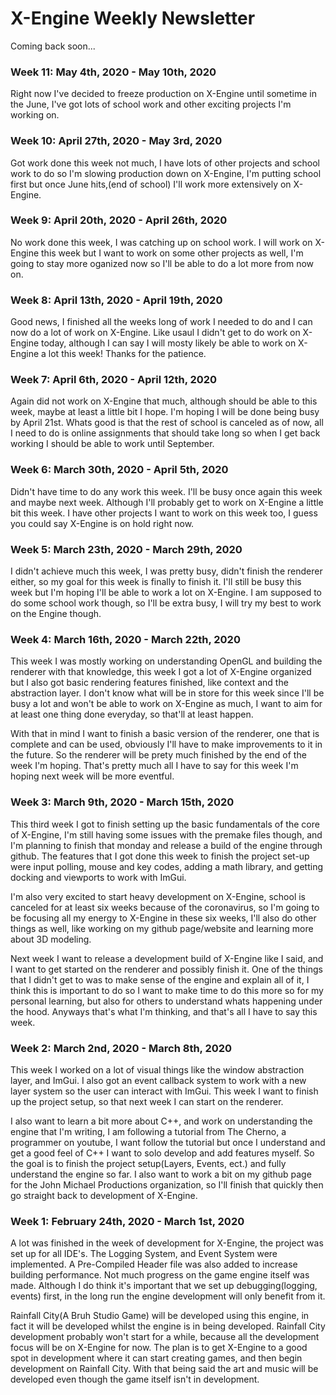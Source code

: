 # X-Engine Weekly Newsletter

Coming back soon...

### Week 11: May 4th, 2020 - May 10th, 2020
Right now I've decided to freeze production on X-Engine until sometime in the June, I've got lots of school work and other exciting projects I'm working on.

### Week 10: April 27th, 2020 - May 3rd, 2020
Got work done this week not much, I have lots of other projects and school work to do so I'm slowing production down on X-Engine, I'm putting school first but once June hits,(end of school) I'll work more extensively on X-Engine.

### Week 9: April 20th, 2020 - April 26th, 2020
No work done this week, I was catching up on school work. I will work on X-Engine this week but I want to work on some other projects as well, I'm going to stay more oganized now so I'll be able to do a lot more from now on.

### Week 8: April 13th, 2020 - April 19th, 2020
Good news, I finished all the weeks long of work I needed to do and I can now do a lot of work on X-Engine. Like usaul I didn't get to do work on X-Engine today, although I can say I will mosty likely be able to work on X-Engine a lot this week! Thanks for the patience.

### Week 7: April 6th, 2020 - April 12th, 2020
Again did not work on X-Engine that much, although should be able to this week, maybe at least a little bit I hope. I'm hoping I will be done being busy by April 21st. Whats good is that the rest of school is canceled as of now, all I need to do is online assignments that should take long so when I get back working I should be able to work until September.

### Week 6: March 30th, 2020 - April 5th, 2020
Didn't have time to do any work this week. I'll be busy once again this week and maybe next week. Although I'll probably get to work on X-Engine a little bit this week. I have other projects I want to work on this week too, I guess you could say X-Engine is on hold right now.

### Week 5: March 23th, 2020 - March 29th, 2020
I didn't achieve much this week, I was pretty busy, didn't finish the renderer either, so my goal for this week is finally to finish it. I'll still be busy this week but I'm hoping I'll be able to work a lot on X-Engine. I am supposed to do some school work though, so I'll be extra busy, I will try my best to work on the Engine though.

### Week 4: March 16th, 2020 - March 22th, 2020
This week I was mostly working on understanding OpenGL and building the renderer with that knowledge, this week I got a lot of X-Engine organized but I also got basic rendering features finished, like context and the abstraction layer. I don't know what will be in store for this week since I'll be busy a lot and won't be able to work on X-Engine as much, I want to aim for at least one thing done everyday, so that'll at least happen.

With that in mind I want to finish a basic version of the renderer, one that is complete and can be used, obviously I'll have to make improvements to it in the future. So the renderer will be prety much finished by the end of the week I'm hoping. That's pretty much all I have to say for this week I'm hoping next week will be more eventful.

### Week 3: March 9th, 2020 - March 15th, 2020
This third week I got to finish setting up the basic fundamentals of the core of X-Engine, I'm still having some issues with the premake files though, and I'm planning to finish that monday and release a build of the engine through github. The features that I got done this week to finish the project set-up were input polling, mouse and key codes, adding a math library, and getting docking and viewports to work with ImGui.

I'm also very excited to start heavy development on X-Engine, school is canceled for at least six weeks because of the coronavirus, so I'm going to be focusing all my energy to X-Engine in these six weeks, I'll also do other things as well, like working on my github page/website and learning more about 3D modeling.

Next week I want to release a development build of X-Engine like I said, and I want to get started on the renderer and possibly finish it. One of the things that I didn't get to was to make sense of the engine and explain all of it, I think this is important to do so I want to make time to do this more so for my personal learning, but also for others to understand whats happening under the hood. Anyways that's what I'm thinking, and that's all I have to say this week.

### Week 2: March 2nd, 2020 - March 8th, 2020
This week I worked on a lot of visual things like the window abstraction layer, and ImGui. I also got an event callback system to work with a new layer system so the user can interact with ImGui. This week I want to finish up the project setup, so that next week I can start on the renderer.

I also want to learn a bit more about C++, and work on understanding the engine that I'm writing, I am following a tutorial from The Cherno, a programmer on youtube, I want follow the tutorial but once I understand and get a good feel of C++ I want to solo develop and add features myself. So the goal is to finish the project setup(Layers, Events, ect.) and fully understand the engine so far. I also want to work a bit on my github page for the John Michael Productions organization, so I'll finish that quickly then go straight back to development of X-Engine.

### Week 1: February 24th, 2020 - March 1st, 2020
A lot was finished in the week of development for X-Engine, the project was set up for all IDE's. The Logging System, and Event System were implemented. A Pre-Compiled Header file was also added to increase building performance. Not much progress on the game engine itself was made. Although I do think it's important that we set up debugging(logging, events) first, in the long run the engine development will only benefit from it.

Rainfall City(A Bruh Studio Game) will be developed using this engine, in fact it will be developed whilst the engine is in being developed. Rainfall City development probably won't start for a while, because all the development focus will be on X-Engine for now. The plan is to get X-Engine to a good spot in development where it can start creating games, and then begin development on Rainfall City. With that being said the art and music will be developed even though the game itself isn't in development.
